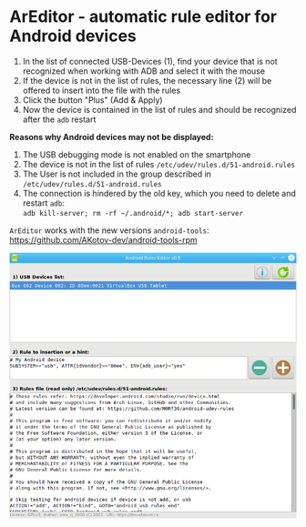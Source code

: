 # ArEditor - automatic rule editor for Android devices
1. In the list of connected USB-Devices (1), find your device that is not recognized when working with ADB and select it with the mouse
2. If the device is not in the list of rules, the necessary line (2) will be offered to insert into the file with the rules
3. Click the button "Plus" (Add & Apply)
4. Now the device is contained in the list of rules and should be recognized after the `adb` restart  

**Reasons why Android devices may not be displayed:**
1. The USB debugging mode is not enabled on the smartphone
2. The device is not in the list of rules `/etc/udev/rules.d/51-android.rules`
3. The User is not included in the group described in `/etc/udev/rules.d/51-android.rules`
4. The connection is hindered by the old key, which you need to delete and restart `adb`:  
`adb kill-server; rm -rf ~/.android/*; adb start-server`  

`ArEditor` works with the new versions `android-tools`: https://github.com/AKotov-dev/android-tools-rpm

![](https://github.com/AKotov-dev/areditor/blob/main/ScreenShot3.png)
